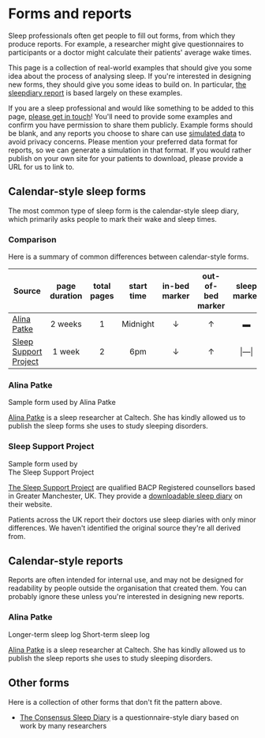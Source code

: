 # Forms and reports

Sleep professionals often get people to fill out forms, from which they produce reports.  For example, a researcher might give questionnaires to participants or a doctor might calculate their patients' average wake times.

This page is a collection of real-world examples that should give you some idea about the process of analysing sleep.  If you're interested in designing new forms, they should give you some ideas to build on.  In particular, [the sleepdiary report](/report) is based largely on these examples.

If you are a sleep professional and would like something to be added to this page, [please get in touch](https://github.com/sleepdiary/docs/issues/new?title=Please+add+my+forms+and+reports)!  You'll need to provide some examples and confirm you have permission to share them publicly.  Example forms should be blank, and any reports you choose to share can use [simulated data](../patterns/simulate.html) to avoid privacy concerns.  Please mention your preferred data format for reports, so we can generate a simulation in that format.  If you would rather publish on your own site for your patients to download, please provide a URL for us to link to.

## Calendar-style sleep forms

The most common type of sleep form is the calendar-style sleep diary, which primarily asks people to mark their wake and sleep times.

### Comparison

Here is a summary of common differences between calendar-style forms.

<div class="official-forms">

| Source      | page duration | total pages | start time | in-bed marker | out-of-bed marker | sleep marker |
| ----------- | ------------- | ----------- | -----------| ---------------- | -------------------- | --------------- |
| [Alina Patke](#alina-patke) | 2 weeks | 1 | Midnight | &darr; | &uarr; | ▬ |
| [Sleep Support Project](#sleep-support-project) | 1 week | 2 | 6pm | &darr; | &uarr; | &#x7c;―&#x7c; |

</div>

### Alina Patke

<ImageFrame link="/create/forms/Alina-Patke/Sleep_Log_without_data.pdf" thumb="/create/forms/Alina-Patke/Sleep_Log_without_data-thumbnail.jpg">
  Sample form used by Alina Patke
</ImageFrame>

[Alina Patke](https://www.bbe.caltech.edu/people/alina-patke) is a sleep researcher at Caltech.  She has kindly allowed us to publish the sleep forms she uses to study sleeping disorders.

<div style="clear:both"></div>

### Sleep Support Project

<ImageFrame link="https://sleepsupportproject.org/wp-content/uploads/2020/11/sleep-diary-BLANK.pdf" thumb="/create/forms/Sleep Support Project-thumbnail.jpg">
  Sample form used by<br>The Sleep Support Project
</ImageFrame>

[The Sleep Support Project](https://sleepsupportproject.org/about/) are qualified BACP Registered counsellors based in Greater Manchester, UK.  They provide a [downloadable sleep diary](https://sleepsupportproject.org/sleep-diary-2/) on their website.

Patients across the UK report their doctors use sleep diaries with only minor differences.  We haven't identified the original source they're all derived from.

<div style="clear:both"></div>

## Calendar-style reports

Reports are often intended for internal use, and may not be designed for readability by people outside the organisation that created them.  You can probably ignore these unless you're interested in designing new reports.

### Alina Patke

<ImageFrame link="/create/forms/Alina-Patke/longer_example.png" thumb="/create/forms/Alina-Patke/longer_example-thumbnail.jpg">
  Longer-term sleep log
</ImageFrame>

<ImageFrame link="/create/forms/Alina-Patke/sleeplog.png" thumb="/create/forms/Alina-Patke/sleeplog-thumbnail.jpg">
  Short-term sleep log
</ImageFrame>

[Alina Patke](https://www.bbe.caltech.edu/people/alina-patke) is a sleep researcher at Caltech.  She has kindly allowed us to publish the sleep reports she uses to study sleeping disorders.

<div style="clear:both"></div>

## Other forms

Here is a collection of other forms that don't fit the pattern above.

* [The Consensus Sleep Diary](https://academic.oup.com/sleep/article/35/2/287/2558899) is a questionnaire-style diary based on work by many researchers

<style>
.official-forms td:not(:nth-child(1)) {
  text-align: center;
}
</style>
